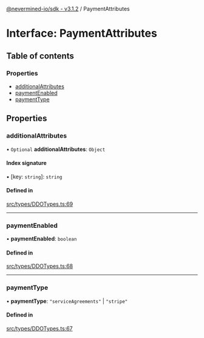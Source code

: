 [@nevermined-io/sdk - v3.1.2](../code-reference.md) / PaymentAttributes

# Interface: PaymentAttributes

## Table of contents

### Properties

- [additionalAttributes](PaymentAttributes.md#additionalattributes)
- [paymentEnabled](PaymentAttributes.md#paymentenabled)
- [paymentType](PaymentAttributes.md#paymenttype)

## Properties

### additionalAttributes

• `Optional` **additionalAttributes**: `Object`

#### Index signature

▪ [key: `string`]: `string`

#### Defined in

[src/types/DDOTypes.ts:69](https://github.com/nevermined-io/sdk-js/blob/67dcc4309b61571f3cee221ec474b9c29e860b77/src/types/DDOTypes.ts#L69)

---

### paymentEnabled

• **paymentEnabled**: `boolean`

#### Defined in

[src/types/DDOTypes.ts:68](https://github.com/nevermined-io/sdk-js/blob/67dcc4309b61571f3cee221ec474b9c29e860b77/src/types/DDOTypes.ts#L68)

---

### paymentType

• **paymentType**: `"serviceAgreements"` \| `"stripe"`

#### Defined in

[src/types/DDOTypes.ts:67](https://github.com/nevermined-io/sdk-js/blob/67dcc4309b61571f3cee221ec474b9c29e860b77/src/types/DDOTypes.ts#L67)
